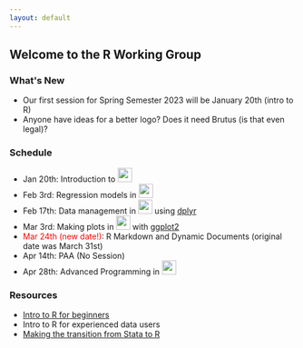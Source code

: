 ```yaml
---
layout: default
---
```


## Welcome to the R Working Group

### **What's New**

* Our first session for Spring Semester 2023 will be January 20th (intro to R)
* Anyone have ideas for a better logo?  Does it need Brutus (is that even legal)?


### **Schedule**


* Jan 20th: Introduction to <img src="https://www.r-project.org/logo/Rlogo.png" width="25">
* Feb 3rd: Regression models in <img src="https://www.r-project.org/logo/Rlogo.png" width="25">
* Feb 17th: Data management in <img src="https://www.r-project.org/logo/Rlogo.png" width="25"> using [dplyr](https://dplyr.tidyverse.org/)
* Mar 3rd: Making plots in <img src="https://www.r-project.org/logo/Rlogo.png" width="25"> with [ggplot2](https://ggplot2.tidyverse.org/)
* <font color="red"> Mar 24th (new date!)</font>: R Markdown and Dynamic Documents (original date was March 31st)
* Apr 14th: PAA (No Session)
* Apr 28th: Advanced Programming in <img src="https://www.r-project.org/logo/Rlogo.png" width="25">


### **Resources**

* [Intro to R for beginners](intro_r/intro_r.html)
* Intro to R for experienced data users
* [Making the transition from Stata to R](transition2R/transition2R.html)

